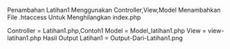 Penambahan Latihan1 Menggunakan Controller,View,Model
Menambahkan File .htaccess Untuk Menghilangkan index.php

Controller = Latihan1.php,Contoh1
Model      = Model_latihan1.php
View       = view-latihan1.php
Hasil Output Latihan1 = Output-Dari-Latihan1.png
